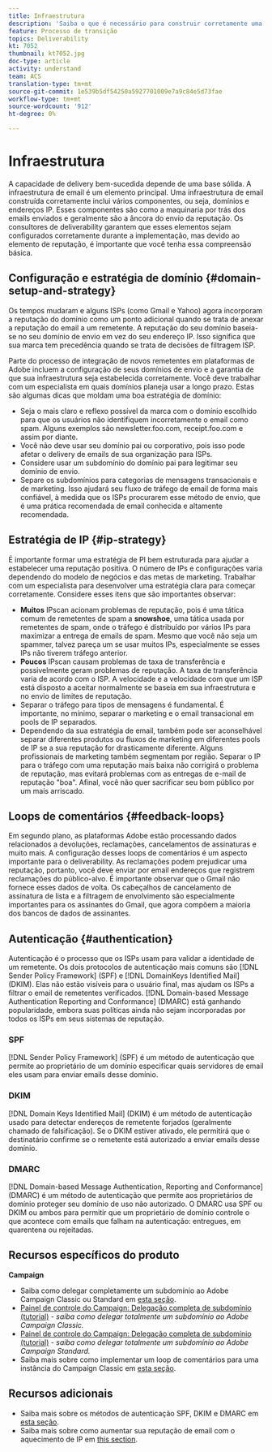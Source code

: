 ```yaml
---
title: Infraestrutura
description: 'Saiba o que é necessário para construir corretamente uma infraestrutura de email. '
feature: Processo de transição
topics: Deliverability
kt: 7052
thumbnail: kt7052.jpg
doc-type: article
activity: understand
team: ACS
translation-type: tm+mt
source-git-commit: 1e539b5df54250a5927701009e7a9c84e5d73fae
workflow-type: tm+mt
source-wordcount: '912'
ht-degree: 0%

---
```



# Infraestrutura

A capacidade de delivery bem-sucedida depende de uma base sólida. A infraestrutura de email é um elemento principal. Uma infraestrutura de email construída corretamente inclui vários componentes, ou seja, domínios e endereços IP. Esses componentes são como a maquinaria por trás dos emails enviados e geralmente são a âncora do envio da reputação. Os consultores de deliverability garantem que esses elementos sejam configurados corretamente durante a implementação, mas devido ao elemento de reputação, é importante que você tenha essa compreensão básica.

## Configuração e estratégia de domínio {#domain-setup-and-strategy}

Os tempos mudaram e alguns ISPs (como Gmail e Yahoo) agora incorporam a reputação do domínio como um ponto adicional quando se trata de anexar a reputação do email a um remetente. A reputação do seu domínio baseia-se no seu domínio de envio em vez do seu endereço IP. Isso significa que sua marca tem precedência quando se trata de decisões de filtragem ISP.

Parte do processo de integração de novos remetentes em plataformas de Adobe incluem a configuração de seus domínios de envio e a garantia de que sua infraestrutura seja estabelecida corretamente. Você deve trabalhar com um especialista em quais domínios planeja usar a longo prazo. Estas são algumas dicas que moldam uma boa estratégia de domínio:

* Seja o mais claro e reflexo possível da marca com o domínio escolhido para que os usuários não identifiquem incorretamente o email como spam. Alguns exemplos são newsletter.foo.com, receipt.foo.com e assim por diante.
* Você não deve usar seu domínio pai ou corporativo, pois isso pode afetar o delivery de emails de sua organização para ISPs.
* Considere usar um subdomínio do domínio pai para legitimar seu domínio de envio.
* Separe os subdomínios para categorias de mensagens transacionais e de marketing. Isso ajudará seu fluxo de tráfego de email de forma mais confiável, à medida que os ISPs procurarem esse método de envio, que é uma prática recomendada de email conhecida e altamente recomendada.

## Estratégia de IP {#ip-strategy}

É importante formar uma estratégia de PI bem estruturada para ajudar a estabelecer uma reputação positiva. O número de IPs e configurações varia dependendo do modelo de negócios e das metas de marketing. Trabalhar com um especialista para desenvolver uma estratégia clara para começar corretamente. Considere esses itens que são importantes observar:

* **Muitos** IPscan acionam problemas de reputação, pois é uma tática comum de remetentes de spam a  **snowshoe**, uma tática usada por remetentes de spam, onde o tráfego é distribuído por vários IPs para maximizar a entrega de emails de spam. Mesmo que você não seja um spammer, talvez pareça um se usar muitos IPs, especialmente se esses IPs não tiverem tráfego anterior.
* **Poucos** IPscan causam problemas de taxa de transferência e possivelmente geram problemas de reputação. A taxa de transferência varia de acordo com o ISP. A velocidade e a velocidade com que um ISP está disposto a aceitar normalmente se baseia em sua infraestrutura e no envio de limites de reputação.
* Separar o tráfego para tipos de mensagens é fundamental. É importante, no mínimo, separar o marketing e o email transacional em pools de IP separados.
* Dependendo da sua estratégia de email, também pode ser aconselhável separar diferentes produtos ou fluxos de marketing em diferentes pools de IP se a sua reputação for drasticamente diferente. Alguns profissionais de marketing também segmentam por região. Separar o IP para o tráfego com uma reputação mais baixa não corrigirá o problema de reputação, mas evitará problemas com as entregas de e-mail de reputação &quot;boa&quot;. Afinal, você não quer sacrificar seu bom público por um mais arriscado.

## Loops de comentários {#feedback-loops}

Em segundo plano, as plataformas Adobe estão processando dados relacionados a devoluções, reclamações, cancelamentos de assinaturas e muito mais. A configuração desses loops de comentários é um aspecto importante para o deliverability. As reclamações podem prejudicar uma reputação, portanto, você deve enviar por email endereços que registrem reclamações do público-alvo. É importante observar que o Gmail não fornece esses dados de volta. Os cabeçalhos de cancelamento de assinatura de lista e a filtragem de envolvimento são especialmente importantes para os assinantes do Gmail, que agora compõem a maioria dos bancos de dados de assinantes.

## Autenticação {#authentication}

Autenticação é o processo que os ISPs usam para validar a identidade de um remetente. Os dois protocolos de autenticação mais comuns são [!DNL Sender Policy Framework] (SPF) e [!DNL DomainKeys Identified Mail] (DKIM). Elas não estão visíveis para o usuário final, mas ajudam os ISPs a filtrar o email de remetentes verificados. [!DNL Domain-based Message Authentication Reporting and Conformance] (DMARC) está ganhando popularidade, embora suas políticas ainda não sejam incorporadas por todos os ISPs em seus sistemas de reputação.

### SPF

[!DNL Sender Policy Framework] (SPF) é um método de autenticação que permite ao proprietário de um domínio especificar quais servidores de email eles usam para enviar emails desse domínio.

### DKIM

[!DNL Domain Keys Identified Mail] (DKIM) é um método de autenticação usado para detectar endereços de remetente forjados (geralmente chamado de falsificação). Se o DKIM estiver ativado, ele permitirá que o destinatário confirme se o remetente está autorizado a enviar emails desse domínio.

### DMARC

[!DNL Domain-based Message Authentication, Reporting and Conformance] (DMARC) é um método de autenticação que permite aos proprietários de domínio proteger seu domínio de uso não autorizado. O DMARC usa SPF ou DKIM ou ambos para permitir que um proprietário de domínio controle o que acontece com emails que falham na autenticação: entregues, em quarentena ou rejeitadas.

## Recursos específicos do produto

**Campaign**

* Saiba como delegar completamente um subdomínio ao Adobe Campaign Classic ou Standard em [esta seção](/help/additional-resources/ac-domain-name-setup.md).
* [Painel de controle do Campaign: Delegação completa de subdomínio (tutorial)](https://experienceleague.corp.adobe.com/docs/campaign-classic-learn/control-panel/subdomains-and-certificates/subdomain-delegation.html)  -  *saiba como delegar totalmente um subdomínio ao Adobe Campaign Classic.*
* [Painel de controle do Campaign: Delegação completa de subdomínio (tutorial)](https://experienceleague.corp.adobe.com/docs/campaign-standard-learn/control-panel/subdomains-and-certificates/subdomain-delegation.html)  -  *saiba como delegar totalmente um subdomínio ao Adobe Campaign Standard.*
* Saiba mais sobre como implementar um loop de comentários para uma instância do Campaign Classic em [esta seção](/help/additional-resources/acc-technical-recommendations.md#feedback-loop-acc).

## Recursos adicionais

* Saiba mais sobre os métodos de autenticação SPF, DKIM e DMARC em [esta seção](/help/additional-resources/authentication.md).
* Saiba mais sobre como aumentar sua reputação de email com o aquecimento de IP em [this section](/help/additional-resources/increase-reputation-with-ip-warming.md).
